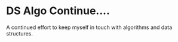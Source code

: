 # DS Algo Continue....
A continued effort to keep myself in touch with algorithms and data structures.
